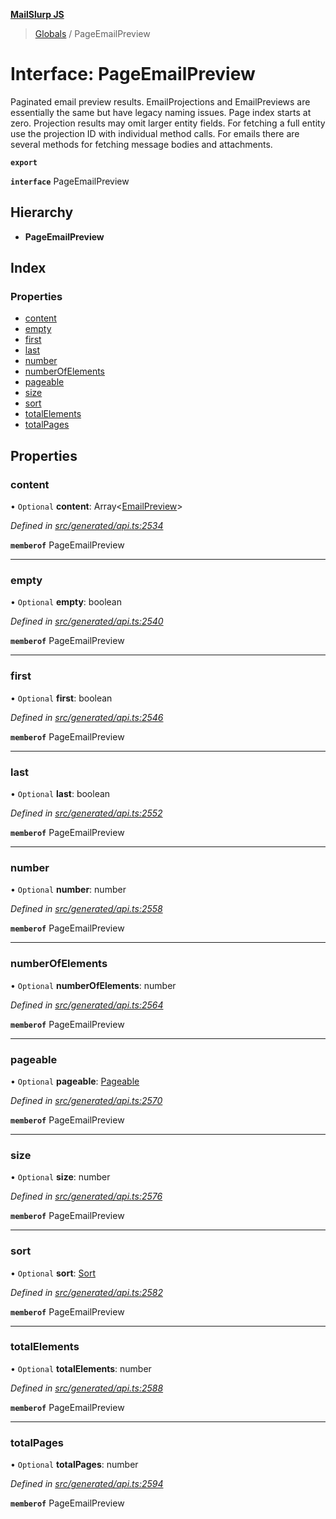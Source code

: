 **[MailSlurp JS](../README.md)**

> [Globals](../README.md) / PageEmailPreview

# Interface: PageEmailPreview

Paginated email preview results. EmailProjections and EmailPreviews are essentially the same but have legacy naming issues. Page index starts at zero. Projection results may omit larger entity fields. For fetching a full entity use the projection ID with individual method calls. For emails there are several methods for fetching message bodies and attachments.

**`export`** 

**`interface`** PageEmailPreview

## Hierarchy

* **PageEmailPreview**

## Index

### Properties

* [content](pageemailpreview.md#content)
* [empty](pageemailpreview.md#empty)
* [first](pageemailpreview.md#first)
* [last](pageemailpreview.md#last)
* [number](pageemailpreview.md#number)
* [numberOfElements](pageemailpreview.md#numberofelements)
* [pageable](pageemailpreview.md#pageable)
* [size](pageemailpreview.md#size)
* [sort](pageemailpreview.md#sort)
* [totalElements](pageemailpreview.md#totalelements)
* [totalPages](pageemailpreview.md#totalpages)

## Properties

### content

• `Optional` **content**: Array\<[EmailPreview](emailpreview.md)>

*Defined in [src/generated/api.ts:2534](https://github.com/mailslurp/mailslurp-client/blob/fb74c9f/src/generated/api.ts#L2534)*

**`memberof`** PageEmailPreview

___

### empty

• `Optional` **empty**: boolean

*Defined in [src/generated/api.ts:2540](https://github.com/mailslurp/mailslurp-client/blob/fb74c9f/src/generated/api.ts#L2540)*

**`memberof`** PageEmailPreview

___

### first

• `Optional` **first**: boolean

*Defined in [src/generated/api.ts:2546](https://github.com/mailslurp/mailslurp-client/blob/fb74c9f/src/generated/api.ts#L2546)*

**`memberof`** PageEmailPreview

___

### last

• `Optional` **last**: boolean

*Defined in [src/generated/api.ts:2552](https://github.com/mailslurp/mailslurp-client/blob/fb74c9f/src/generated/api.ts#L2552)*

**`memberof`** PageEmailPreview

___

### number

• `Optional` **number**: number

*Defined in [src/generated/api.ts:2558](https://github.com/mailslurp/mailslurp-client/blob/fb74c9f/src/generated/api.ts#L2558)*

**`memberof`** PageEmailPreview

___

### numberOfElements

• `Optional` **numberOfElements**: number

*Defined in [src/generated/api.ts:2564](https://github.com/mailslurp/mailslurp-client/blob/fb74c9f/src/generated/api.ts#L2564)*

**`memberof`** PageEmailPreview

___

### pageable

• `Optional` **pageable**: [Pageable](pageable.md)

*Defined in [src/generated/api.ts:2570](https://github.com/mailslurp/mailslurp-client/blob/fb74c9f/src/generated/api.ts#L2570)*

**`memberof`** PageEmailPreview

___

### size

• `Optional` **size**: number

*Defined in [src/generated/api.ts:2576](https://github.com/mailslurp/mailslurp-client/blob/fb74c9f/src/generated/api.ts#L2576)*

**`memberof`** PageEmailPreview

___

### sort

• `Optional` **sort**: [Sort](sort.md)

*Defined in [src/generated/api.ts:2582](https://github.com/mailslurp/mailslurp-client/blob/fb74c9f/src/generated/api.ts#L2582)*

**`memberof`** PageEmailPreview

___

### totalElements

• `Optional` **totalElements**: number

*Defined in [src/generated/api.ts:2588](https://github.com/mailslurp/mailslurp-client/blob/fb74c9f/src/generated/api.ts#L2588)*

**`memberof`** PageEmailPreview

___

### totalPages

• `Optional` **totalPages**: number

*Defined in [src/generated/api.ts:2594](https://github.com/mailslurp/mailslurp-client/blob/fb74c9f/src/generated/api.ts#L2594)*

**`memberof`** PageEmailPreview
